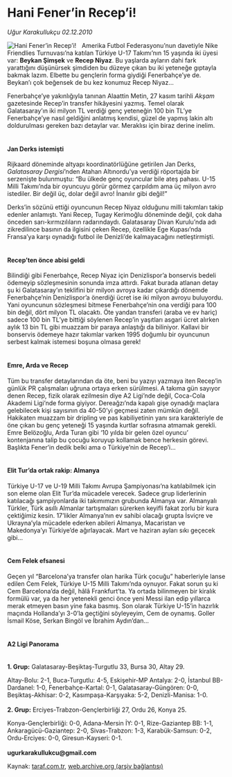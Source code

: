 # Hani Fener’in Recep’i!

*Uğur Karakullukçu 02.12.2010*

<div class="yazi"><img align="left" alt="Hani Fener’in Recep’i!" border="0" src="http://www.taraf.com.tr/fotoraflar/makaleler/hani-fener-in-recep-i_6343_orijinal.jpg" style="border-right-width:10px; border-color:#FFFFFF"/><p>Amerika Futbol Federasyonu’nun davetiyle Nike Friendlies Turnuvası’na katılan Türkiye U-17 Takımı’nın 15 yaşında iki üyesi var: <b>Beykan Şimşek</b> ve <b>Recep Niyaz</b>. Bu yaşlarda ayların dahi fark yarattığını düşünürsek şimdiden bu düzeye çıkan bu iki yeteneğe gıptayla bakmak lazım. Elbette bu gençlerin forma giydiği Fenerbahçe’ye de. Beykan’ı çok beğensek de bu kez konumuz Recep Niyaz...</p>
<p>Fenerbahçe’ye yakınlığıyla tanınan Alaattin Metin, 27 kasım tarihli <i>Akşam</i> gazetesinde Recep’in transfer hikâyesini yazmış. Temel olarak Galatasaray’ın iki milyon TL verdiği genç yeteneğin 100 bin TL’ye Fenerbahçe’ye nasıl geldiğini anlatmış kendisi, güzel de yapmış lakin altı doldurulması gereken bazı detaylar var. Meraklısı için biraz derine inelim.</p>
<h4><br/>Jan Derks istemişti</h4>
<p>Rijkaard döneminde altyapı koordinatörlüğüne getirilen Jan Derks, <i>Galatasaray Dergisi</i>’nden Atahan Altınordu’ya verdiği röportajda bir serzenişte bulunmuştu: “Bu ülkede genç oyuncular bile ateş pahası. U-15 Milli Takımı’nda bir oyuncuyu görür görmez çarpıldım ama üç milyon avro istediler. Bir değil üç, dolar değil avro! İnanılır gibi değil!” </p>
<p>Derks’in sözünü ettiği oyuncunun Recep Niyaz olduğunu milli takımları takip edenler anlamıştı. Yani Recep, Tugay Kerimoğlu döneminde değil, çok daha önceden sarı-kırmızılıların radarındaydı. Galatasaray Divan Kurulu’nda adı zikredilince basının da ilgisini çeken Recep, özellikle Ege Kupası’nda Fransa’ya karşı oynadığı futbol ile Denizli’de kalmayacağını netleştirmişti.</p>
<h4><br/>Recep’ten önce abisi geldi</h4>
<p>Bilindiği gibi Fenerbahçe, Recep Niyaz için Denizlispor’a bonservis bedeli ödemeyip sözleşmesinin sonunda imza attırdı. Fakat burada atlanan detay şu ki Galatasaray’ın teklifini bir milyon avroya kadar çıkardığı dönemde Fenerbahçe’nin Denizlispor’a önerdiği ücret ise iki milyon avroyu buluyordu. Yani oyuncunun sözleşmesi bitmese Fenerbahçe’nin ona verdiği para 100 bin değil, dört milyon TL olacaktı. Öte yandan transferi (araba ve ev hariç) sadece 100 bin TL’ye bittiği söylenen Recep’in yaşıtları asgari ücret alırken aylık 13 bin TL gibi muazzam bir paraya anlaştığı da biliniyor. Kallavi bir bonservis ödemeye hazır takımlar varken 1995 doğumlu bir oyuncunun serbest kalmak istemesi boşuna olmasa gerek!</p>
<h4><br/>Emre, Arda ve Recep</h4>
<p>Tüm bu transfer detaylarından da öte, beni bu yazıyı yazmaya iten Recep’in günlük PR çalışmaları uğruna ortaya erken sürülmesi. A takıma gün sayıyor denen Recep, fizik olarak ezilmesin diye A2 Ligi’nde değil, Coca-Cola Akademi Ligi’nde forma giyiyor. Dereağzı’nda kapalı gişe oynadığı maçlara gelebilecek kişi sayısının da 40-50’yi geçmesi zaten mümkün değil. Hakikaten muazzam bir dripling ve pas kabiliyetinin yanı sıra karakteriyle de öne çıkan bu genç yeteneği 15 yaşında kurtlar sofrasına atmamak gerekli. Emre Belözoğlu, Arda Turan gibi ‘10 yılda bir gelen özel oyuncu’ kontenjanına talip bu çocuğu koruyup kollamak bence herkesin görevi. Başlıkta Fener’in dedik belki ama o Türkiye’nin de Recep’i... </p>
<h4><br/>Elit Tur’da ortak rakip: Almanya</h4>
<p>Türkiye U-17 ve U-19 Milli Takımı Avrupa Şampiyonası’na katılabilmek için son eleme olan Elit Tur’da mücadele verecek. Sadece grup liderlerinin katılacağı şampiyonlarda iki takımımızın grubunda Almanya var. Almanyalı Türkler, Türk asıllı Almanlar tartışmaları sürerken keyifli fakat zorlu bir kura çektiğimiz kesin. 17’likler Almanya’nın ev sahibi olacağı grupta İsviçre ve Ukrayna’yla mücadele ederken abileri Almanya, Macaristan ve Makedonya’yı Türkiye’de ağırlayacak. Mart ve haziran ayları sıkı geçecek gibi...</p>
<h4><br/>Cem Felek efsanesi</h4>
<p>Geçen yıl “Barcelona’ya transfer olan harika Türk çocuğu” haberleriyle lanse edilen Cem Felek, Türkiye U-15 Milli Takımı’nda oynuyor. Fakat sorun şu ki Cem Barcelona’da değil, hâlâ Frankfurt’ta. Ya ortada bilinmeyen bir kiralık formülü var, ya da her yetenekli genci önce yeni Messi ilan edip yıllarca merak etmeyen basın yine faka basmış. Son olarak Türkiye U-15’in hazırlık maçında Hollanda’yı 3-0’la geçtiğini söyleyeyim, Cem de oynamış. Goller İsmail Köse, Serkan Bingöl ve İbrahim Aydın’dan...</p>
<h4><br/>A2 Ligi Panorama</h4>
<p><b><br/>1. Grup:</b> Galatasaray-Beşiktaş-Turgutlu 33, Bursa 30, Altay 29.</p>
<p>Altay-Bolu: 2-1, Buca-Turgutlu: 4-5, Eskişehir-MP Antalya: 2-0, İstanbul BB-Dardanel: 1-0, Fenerbahçe-Kartal: 0-1, Galatasaray-Güngören: 0-0, Beşiktaş-Akhisar: 0-2, Kasımpaşa-Karşıyaka: 5-2, Denizli-Manisa: 1-0.<br/><br/><b>2. Grup:</b> Erciyes-Trabzon-Gençlerbirliği 27, Ordu 26, Konya 25.</p>
<p>Konya-Gençlerbirliği: 0-0, Adana-Mersin İY: 0-1, Rize-Gaziantep BB: 1-1, Ankaragücü-Gaziantep: 2-0, Sivas-Trabzon: 1-3, Karabük-Samsun: 0-2, Ordu-Erciyes: 0-0, Giresun-Kayseri: 0-1.<br/><br/><b>ugurkarakullukcu@gmail.com</b></p>
</div>

Kaynak: [taraf.com.tr](http://www.taraf.com.tr:80/ugur-karakullukcu/makale-hani-fener-in-recep-i.htm), [web.archive.org (arşiv bağlantısı)](http://web.archive.org/web/20101204120855/http://www.taraf.com.tr:80/ugur-karakullukcu/makale-hani-fener-in-recep-i.htm)
